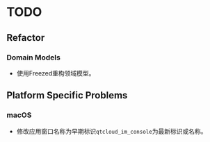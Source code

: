 # TODO

## Refactor

### Domain Models

- 使用Freezed重构领域模型。

## Platform Specific Problems

### macOS

- 修改应用窗口名称为早期标识`qtcloud_im_console`为最新标识或名称。

